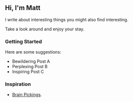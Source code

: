 ## Hi, I'm Matt 

I write about interesting things you might also find interesting. 

Take a look around and enjoy your stay.

### Getting Started 

Here are some suggestions:

 - Bewildering Post A
 - Perplexing Post B
 - Inspiring Post C

### Inspiration

 - [Brain Pickings](https://www.brainpickings.org).

